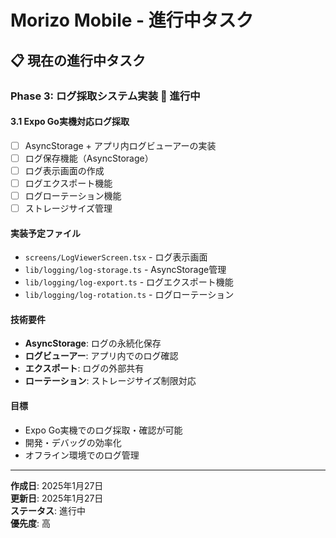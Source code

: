 # Morizo Mobile - 進行中タスク

## 📋 現在の進行中タスク

### **Phase 3: ログ採取システム実装** 🔄 **進行中**

#### **3.1 Expo Go実機対応ログ採取**
- [ ] AsyncStorage + アプリ内ログビューアーの実装
- [ ] ログ保存機能（AsyncStorage）
- [ ] ログ表示画面の作成
- [ ] ログエクスポート機能
- [ ] ログローテーション機能
- [ ] ストレージサイズ管理

#### **実装予定ファイル**
- `screens/LogViewerScreen.tsx` - ログ表示画面
- `lib/logging/log-storage.ts` - AsyncStorage管理
- `lib/logging/log-export.ts` - ログエクスポート機能
- `lib/logging/log-rotation.ts` - ログローテーション

#### **技術要件**
- **AsyncStorage**: ログの永続化保存
- **ログビューアー**: アプリ内でのログ確認
- **エクスポート**: ログの外部共有
- **ローテーション**: ストレージサイズ制限対応

#### **目標**
- Expo Go実機でのログ採取・確認が可能
- 開発・デバッグの効率化
- オフライン環境でのログ管理

---

**作成日**: 2025年1月27日  
**更新日**: 2025年1月27日  
**ステータス**: 進行中  
**優先度**: 高
